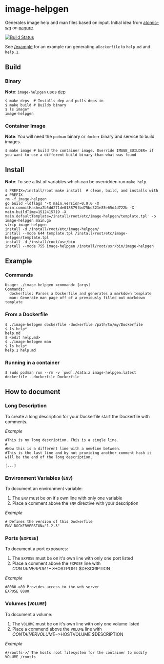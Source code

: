 # image-helpgen

Generates image help and man files based on input. Initial idea from [atomic-wg](https://pagure.io/atomic-wg/issue/354) on [pagure](https://pagure.io/).

[![Build Status](https://travis-ci.org/ashcrow/image-helpgen.svg)](https://travis-ci.org/ashcrow/image-helpgen/)

See [/example](/example) for an example run generating a``Dockerfile`` to ``help.md`` and ``help.1``.

## Build

### Binary
**Note**: ``image-helpgen`` uses [dep](https://github.com/golang/dep/)

```
$ make deps  # Installs dep and pulls deps in
$ make build # Builds binary
$ ls image*
image-helpgen
```

### Container Image

**Note**: You will need the `podman` binary or `docker` binary and service to build images.

```
$ make image # build the container image. Override IMAGE_BUILDER= if you want to use a different build binary than what was found

```


## Install
**Note**: To see a list of variables which can be overridden run ```make help```

```
$ PREFIX=/install/root make install  # clean, build, and installs with a PREFIX
rm -f image-helpgen
go build -ldflags '-X main.version=0.0.0 -X main.commitHash=a2b5dd271de018879fbd75bd321e85e65d4d722b -X main.buildTime=1512415719 -X main.defaultTemplate=/install/root/etc/image-helpgen/template.tpl' -o image-helpgen main.go
strip image-helpgen
install -d /install/root/etc/image-helpgen/
install --mode 644 template.tpl /install/root/etc/image-helpgen/template.tpl
install -d /install/root/usr/bin
install --mode 755 image-helpgen /install/root/usr/bin/image-helpgen
```

## Example

### Commands
```
Usage: ./image-helpgen <command> [args]
Commands:
  dockerfile: Parses a Dockerfile and generates a markdown template
  man: Generate man page off of a previously filled out markdown template
```

### From a Dockerfile
```
$ ./image-helpgen dockerfile -dockerfile /path/to/my/Dockerfile
$ ls help*
help.md
$ <edit help.md>
$ ./image-helpgen man
$ ls help*
help.1 help.md
```

### Running in a container
```
$ sudo podman run --rm -v `pwd`:/data:z image-helpgen:latest dockerfile --dockerfile Dockerfile 
```

## How to document

### Long Description
To create a long description for your Dockerfile start the Dockerfile with comments.

*Example*

```
#This is my long description. This is a single line.
#
#Now this is a different line with a newline between.
#This is the last line and by not providing another comment hash it will be the end of the long description.

[...]
```

### Environment Variables (`ENV`)
To document an environment variable:

1. The `ENV` must be on it's own line with only one variable
2. Place a comment above the `ENV` directive with your description

*Example*
```
# Defines the version of this Dockerfile
ENV DOCKERVERSION="1.2.3"
```

### Ports (`EXPOSE`)
To document a port exposures:

1. The `EXPOSE` must be on it's own line with only one port listed
2. Place a comment above the `EXPOSE` line with $CONTAINERPORT->$HOSTPORT $DESCRIPTION

*Example*
```
#8080->80 Provides access to the web server
EXPOSE 8080
```


### Volumes (`VOLUME`)
To document a volume:

1. The `VOLUME` must be on it's own line with only one volume listed
2. Place a commend above the `VOLUME` line with $CONTAINERVOLUME->$HOSTVOLUME $DESCRIPTION

*Example*
```
#/rootfs->/ The hosts root filesystem for the container to modify
VOLUME /rootfs
```
